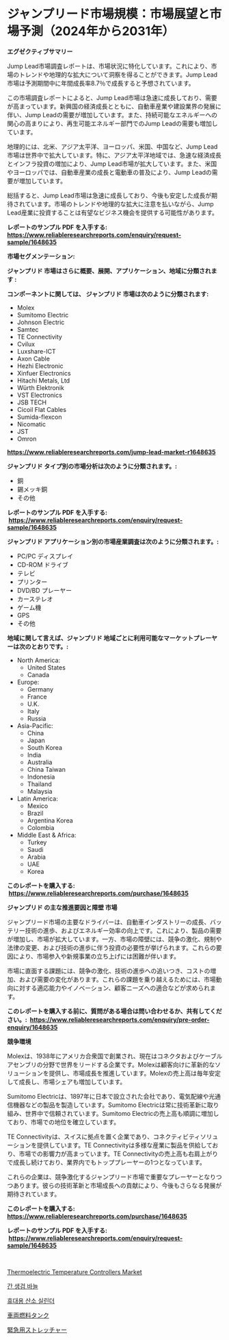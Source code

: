 <p><h1>ジャンプリード市場規模：市場展望と市場予測（2024年から2031年）</h1></p><p><strong>エグゼクティブサマリー</strong></p>
<p><p>Jump Lead市場調査レポートは、市場状況に特化しています。これにより、市場のトレンドや地理的な拡大について洞察を得ることができます。Jump Lead市場は予測期間中に年間成長率8.7％で成長すると予想されています。</p><p>この市場調査レポートによると、Jump Lead市場は急速に成長しており、需要が高まっています。新興国の経済成長とともに、自動車産業や建設業界の発展に伴い、Jump Leadの需要が増加しています。また、持続可能なエネルギーへの関心の高まりにより、再生可能エネルギー部門でのJump Leadの需要も増加しています。</p><p>地理的には、北米、アジア太平洋、ヨーロッパ、米国、中国など、Jump Lead市場は世界中で拡大しています。特に、アジア太平洋地域では、急速な経済成長とインフラ投資の増加により、Jump Lead市場が拡大しています。また、米国やヨーロッパでは、自動車産業の成長と電動車の普及により、Jump Leadの需要が増加しています。</p><p>総括すると、Jump Lead市場は急速に成長しており、今後も安定した成長が期待されています。市場のトレンドや地理的な拡大に注意を払いながら、Jump Lead産業に投資することは有望なビジネス機会を提供する可能性があります。</p></p>
<p><strong>レポートのサンプル PDF を入手する: <a href="https://www.reliableresearchreports.com/enquiry/request-sample/1648635">https://www.reliableresearchreports.com/enquiry/request-sample/1648635</a></strong></p>
<p><strong>市場セグメンテーション:</strong></p>
<p><strong> ジャンプリド 市場はさらに概要、展開、アプリケーション、地域に分類されます :</strong></p>
<p><strong>コンポーネントに関しては、 ジャンプリド 市場は次のように分類されます: &nbsp;</strong></p>
<p><ul><li>Molex</li><li>Sumitomo Electric</li><li>Johnson Electric</li><li>Samtec</li><li>TE Connectivity</li><li>Cvilux</li><li>Luxshare-ICT</li><li>Axon Cable</li><li>Hezhi Electronic</li><li>Xinfuer Electronics</li><li>Hitachi Metals, Ltd</li><li>Würth Elektronik</li><li>VST Electronics</li><li>JSB TECH</li><li>Cicoil Flat Cables</li><li>Sumida-flexcon</li><li>Nicomatic</li><li>JST</li><li>Omron</li></ul></p>
<p><strong><a href="https://www.reliableresearchreports.com/jump-lead-market-r1648635">https://www.reliableresearchreports.com/jump-lead-market-r1648635</a></strong></p>
<p><strong> ジャンプリド タイプ別の市場分析は次のように分類されます。:</strong></p>
<p><ul><li>銅</li><li>錫メッキ銅</li><li>その他</li></ul></p>
<p><strong>レポートのサンプル PDF を入手する: &nbsp;<a href="https://www.reliableresearchreports.com/enquiry/request-sample/1648635">https://www.reliableresearchreports.com/enquiry/request-sample/1648635</a></strong></p>
<p><strong> ジャンプリド アプリケーション別の市場産業調査は次のように分類されます。:</strong></p>
<p><ul><li>PC/PC ディスプレイ</li><li>CD-ROM ドライブ</li><li>テレビ</li><li>プリンター</li><li>DVD/BD プレーヤー</li><li>カーステレオ</li><li>ゲーム機</li><li>GPS</li><li>その他</li></ul></p>
<p><strong>地域に関して言えば、ジャンプリド 地域ごとに利用可能なマーケットプレーヤーは次のとおりです。:</strong></p>
<p><ul>
    <li>
        North America:
        <ul>
            <li>United States</li>
            <li>Canada</li>
        </ul>
    </li>
    <li>
        Europe:
        <ul>
            <li>Germany</li>
            <li>France</li>
            <li>U.K.</li>
            <li>Italy</li>
            <li>Russia</li>
        </ul>
    </li>
    <li>
        Asia-Pacific:
        <ul>
            <li>China</li>
            <li>Japan</li>
            <li>South Korea</li>
            <li>India</li>
            <li>Australia</li>
            <li>China Taiwan</li>
            <li>Indonesia</li>
            <li>Thailand</li>
            <li>Malaysia</li>
        </ul>
    </li>
    <li>
        Latin America:
        <ul>
            <li>Mexico</li>
            <li>Brazil</li>
            <li>Argentina Korea</li>
            <li>Colombia</li>
        </ul>
    </li>
    <li>
        Middle East & Africa:
        <ul>
            <li>Turkey</li>
            <li>Saudi</li>
            <li>Arabia</li>
            <li>UAE</li>
            <li>Korea</li>
        </ul>
    </li>
    </ul></p>
<p><strong>このレポートを購入する: &nbsp;<a href="https://www.reliableresearchreports.com/purchase/1648635">https://www.reliableresearchreports.com/purchase/1648635</a></strong></p>
<p><strong>ジャンプリド の主な推進要因と障壁 市場</strong></p>
<p><p>ジャンプリード市場の主要なドライバーは、自動車インダストリーの成長、バッテリー技術の進歩、およびエネルギー効率の向上です。これにより、製品の需要が増加し、市場が拡大しています。一方、市場の障壁には、競争の激化、規制や法律の変更、および技術の進歩に伴う投資の必要性が挙げられます。これらの要因により、市場参入や新規事業の立ち上げには困難が伴います。</p><p>市場に直面する課題には、競争の激化、技術の進歩への追いつき、コストの増加、および需要の変化があります。これらの課題を乗り越えるためには、市場動向に対する適応能力やイノベーション、顧客ニーズへの適合などが求められます。</p></p>
<p><strong>このレポートを購入する前に、質問がある場合は問い合わせるか、共有してください。:&nbsp; <a href="https://www.reliableresearchreports.com/enquiry/pre-order-enquiry/1648635">https://www.reliableresearchreports.com/enquiry/pre-order-enquiry/1648635</a></strong></p>
<p><strong>競争環境</strong></p>
<p><p>Molexは、1938年にアメリカ合衆国で創業され、現在はコネクタおよびケーブルアセンブリの分野で世界をリードする企業です。Molexは顧客向けに革新的なソリューションを提供し、市場成長を推進しています。Molexの売上高は毎年安定して成長し、市場シェアも増加しています。</p><p>Sumitomo Electricは、1897年に日本で設立された会社であり、電気配線や光通信機器などの製品を製造しています。Sumitomo Electricは常に技術革新に取り組み、世界中で信頼されています。Sumitomo Electricの売上高も順調に増加しており、市場での地位を確立しています。</p><p>TE Connectivityは、スイスに拠点を置く企業であり、コネクティビティソリューションを提供しています。TE Connectivityは多様な産業に製品を供給しており、市場での影響力が高まっています。TE Connectivityの売上高も右肩上がりで成長し続けており、業界内でもトッププレーヤーの1つとなっています。</p><p>これらの企業は、競争激化するジャンプリード市場で重要なプレーヤーとなりつつあります。彼らの技術革新と市場成長への貢献により、今後もさらなる発展が期待されています。</p></p>
<p><strong>このレポートを購入する: &nbsp; <a href="https://www.reliableresearchreports.com/purchase/1648635">https://www.reliableresearchreports.com/purchase/1648635</a></strong></p>
<p><strong>レポートのサンプル PDF を入手する: &nbsp;<a href="https://www.reliableresearchreports.com/enquiry/request-sample/1648635">https://www.reliableresearchreports.com/enquiry/request-sample/1648635</a></strong><strong></strong></p>
<p>&nbsp;</p>
<p><p><a href="https://github.com/kufem1/Market-Research-Report-List-2/blob/main/thermoelectric-temperature-controllers-market.md">Thermoelectric Temperature Controllers Market</a></p><p><a href="https://medium.com/@seanturner6262/%EA%B0%84-%EC%83%9D%EC%B2%B4%EA%B2%80%EC%82%AC-%EB%B0%94%EB%8A%98-%EC%8B%9C%EC%9E%A5-%EC%8B%9C%EC%9E%A5-cagr-%EC%8B%9C%EC%9E%A5-%EB%8F%99%ED%96%A5-%EB%B0%8F-%EC%84%B1%EC%9E%A5-%EC%A0%84%EB%9E%B5%EC%97%90-%EB%8C%80%ED%95%9C-%ED%86%B5%EC%B0%B0%EB%A0%A5-40f91fcf3ee8">간 생검 바늘</a></p><p><a href="https://medium.com/@dellkoepp03/%ED%9C%B4%EB%8C%80%EC%9A%A9-%EC%82%B0%EC%86%8C-%EC%8B%A4%EB%A6%B0%EB%8D%94-%EC%8B%9C%EC%9E%A5-%EC%8B%9C%EC%9E%A5-cagr-%EC%8B%9C%EC%9E%A5-%ED%8A%B8%EB%A0%8C%EB%93%9C-%EB%B0%8F-%EC%84%B1%EC%9E%A5-%EC%A0%84%EB%9E%B5%EC%97%90-%EB%8C%80%ED%95%9C-%ED%86%B5%EC%B0%B0%EB%A0%A5-df5676122cda">휴대용 산소 실린더</a></p><p><a href="https://medium.com/@nicolaseller56452023/%E8%87%AA%E5%8B%95%E8%BB%8A%E7%87%83%E6%96%99%E3%82%BF%E3%83%B3%E3%82%AF%E5%B8%82%E5%A0%B4%E3%81%AE%E5%88%86%E6%9E%90-%E3%82%B0%E3%83%AD%E3%83%BC%E3%83%90%E3%83%AB%E7%94%A3%E6%A5%AD%E3%81%AE%E5%B1%95%E6%9C%9B%E3%81%A8%E4%BA%88%E6%B8%AC-2024%E5%B9%B4%E3%81%8B%E3%82%892031%E5%B9%B4-ae5b7396d43d">車両燃料タンク</a></p><p><a href="https://medium.com/@wesleyeilly8796202/%E7%B7%8A%E6%80%A5%E6%8B%85%E6%9E%B6%E5%B8%82%E5%A0%B4-%E7%AB%B6%E4%BA%89%E5%88%86%E6%9E%90-%E5%B8%82%E5%A0%B4%E5%8B%95%E5%90%91-2031%E5%B9%B4%E3%81%BE%E3%81%A7%E3%81%AE%E4%BA%88%E6%B8%AC-1e59a2f5abf0">緊急用ストレッチャー</a></p></p>